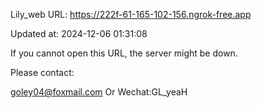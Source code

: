 Lily_web URL: https://222f-61-165-102-156.ngrok-free.app

Updated at: 2024-12-06 01:31:08

If you cannot open this URL, the server might be down.

Please contact: 

goley04@foxmail.com Or Wechat:GL_yeaH